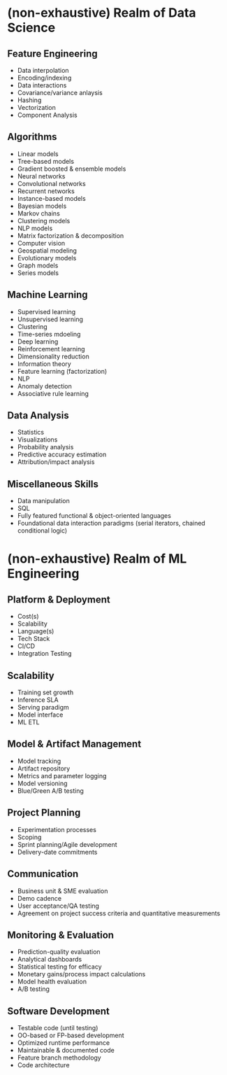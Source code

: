 # (non-exhaustive) Realm of Data Science

## Feature Engineering

- Data interpolation
- Encoding/indexing
- Data interactions
- Covariance/variance anlaysis
- Hashing
- Vectorization
- Component Analysis

## Algorithms

- Linear models
- Tree-based models
- Gradient boosted & ensemble models
- Neural networks
- Convolutional networks
- Recurrent networks
- Instance-based models
- Bayesian models
- Markov chains
- Clustering models
- NLP models
- Matrix factorization & decomposition
- Computer vision
- Geospatial modeling
- Evolutionary models
- Graph models
- Series models

## Machine Learning

- Supervised learning
- Unsupervised learning
- Clustering
- Time-series mdoeling
- Deep learning
- Reinforcement learning
- Dimensionality reduction
- Information theory
- Feature learning (factorization)
- NLP
- Anomaly detection
- Associative rule learning

## Data Analysis

- Statistics
- Visualizations
- Probability analysis
- Predictive accuracy estimation
- Attribution/impact analysis

## Miscellaneous Skills

- Data manipulation
- SQL
- Fully featured functional & object-oriented languages
- Foundational data interaction paradigms (serial iterators, chained conditional logic)

# (non-exhaustive) Realm of ML Engineering

## Platform & Deployment

- Cost(s)
- Scalability
- Language(s)
- Tech Stack
- CI/CD
- Integration Testing

## Scalability

- Training set growth
- Inference SLA
- Serving paradigm
- Model interface
- ML ETL

## Model & Artifact Management

- Model tracking
- Artifact repository
- Metrics and parameter logging
- Model versioning
- Blue/Green A/B testing

## Project Planning

- Experimentation processes
- Scoping
- Sprint planning/Agile development
- Delivery-date commitments

## Communication

- Business unit & SME evaluation
- Demo cadence
- User acceptance/QA testing
- Agreement on project success criteria and quantitative measurements

## Monitoring & Evaluation

- Prediction-quality evaluation
- Analytical dashboards
- Statistical testing for efficacy
- Monetary gains/process impact calculations
- Model health evaluation
- A/B testing

## Software Development

- Testable code (until testing)
- OO-based or FP-based development
- Optimized runtime performance
- Maintainable & documented code
- Feature branch methodology
- Code architecture
